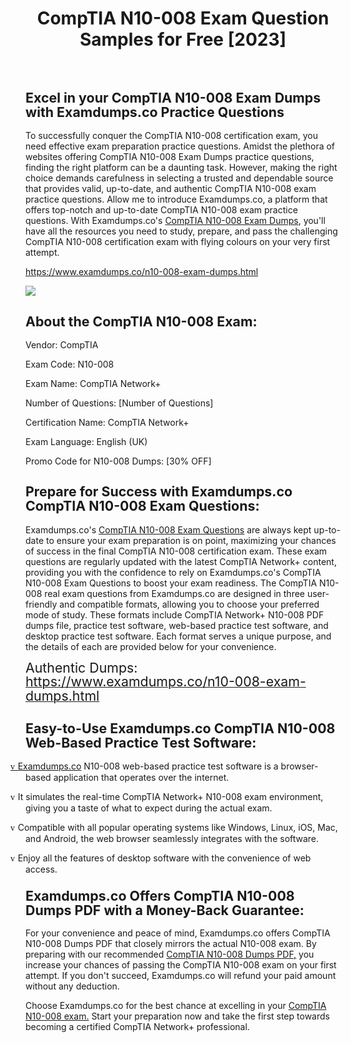 <h1 class="MsoTitle" style="text-align: center;" align="center"><strong style="mso-bidi-font-weight: normal;">CompTIA N10-008 Exam Question Samples for Free [2023]</strong></h1><p class="MsoNormal">&nbsp;</p><h2 class="MsoNormal"><strong style="mso-bidi-font-weight: normal;"><span style="font-size: 16.0pt; mso-bidi-font-size: 11.0pt; line-height: 107%;">Excel in your CompTIA N10-008 Exam Dumps with Examdumps.co Practice Questions</span></strong></h2><p class="MsoNormal">To successfully conquer the CompTIA N10-008 certification exam, you need effective exam preparation practice questions. Amidst the plethora of websites offering CompTIA N10-008 Exam Dumps practice questions, finding the right platform can be a daunting task. However, making the right choice demands carefulness in selecting a trusted and dependable source that provides valid, up-to-date, and authentic CompTIA N10-008 exam practice questions. Allow me to introduce Examdumps.co, a platform that offers top-notch and up-to-date CompTIA N10-008 exam practice questions. With Examdumps.co's <a href="https://www.examdumps.co/n10-008-exam-dumps.html">CompTIA N10-008 Exam Dumps</a>, you'll have all the resources you need to study, prepare, and pass the challenging CompTIA N10-008 certification exam with flying colours on your very first attempt.</p><p class="MsoNormal"><a href="https://www.examdumps.co/n10-008-exam-dumps.html">https://www.examdumps.co/n10-008-exam-dumps.html</a></p><p class="MsoNormal"><img src="https://www.examdumps.co//images/banners/big-sale-20-percent-discount-offer-examdumps.jpg"></p><h2 class="MsoQuote"><strong style="mso-bidi-font-weight: normal;"><span style="font-size: 16.0pt; mso-bidi-font-size: 11.0pt; line-height: 107%;">About the CompTIA N10-008 Exam:</span></strong></h2><p class="MsoQuote">Vendor: CompTIA</p><p class="MsoQuote">Exam Code: N10-008</p><p class="MsoQuote">Exam Name: CompTIA Network+</p><p class="MsoQuote">Number of Questions: [Number of Questions]</p><p class="MsoQuote">Certification Name: CompTIA Network+</p><p class="MsoQuote">Exam Language: English (UK)</p><p class="MsoQuote">Promo Code for N10-008 Dumps: [30% OFF]</p><h2 class="MsoNormal"><strong style="mso-bidi-font-weight: normal;"><span style="font-size: 16.0pt; mso-bidi-font-size: 11.0pt; line-height: 107%;">Prepare for Success with Examdumps.co CompTIA N10-008 Exam Questions:</span></strong></h2><p class="MsoNormal">Examdumps.co's <a href="https://www.examdumps.co/comptia-exam-dumps.html">CompTIA N10-008 Exam Questions</a> are always kept up-to-date to ensure your exam preparation is on point, maximizing your chances of success in the final CompTIA N10-008 certification exam. These exam questions are regularly updated with the latest CompTIA Network+ content, providing you with the confidence to rely on Examdumps.co's CompTIA N10-008 Exam Questions to boost your exam readiness. The CompTIA N10-008 real exam questions from Examdumps.co are designed in three user-friendly and compatible formats, allowing you to choose your preferred mode of study. These formats include CompTIA Network+ N10-008 PDF dumps file, practice test software, web-based practice test software, and desktop practice test software. Each format serves a unique purpose, and the details of each are provided below for your convenience.</p><p class="MsoNormal"><span style="font-size: 16.0pt; mso-bidi-font-size: 11.0pt; line-height: 107%;">Authentic Dumps: </span><a href="https://www.examdumps.co/n10-008-exam-dumps.html"><span style="font-size: 16.0pt; mso-bidi-font-size: 11.0pt; line-height: 107%;">https://www.examdumps.co/n10-008-exam-dumps.html</span></a><span style="font-size: 16.0pt; mso-bidi-font-size: 11.0pt; line-height: 107%;"> </span></p><h2 class="MsoNormal"><strong style="mso-bidi-font-weight: normal;"><span style="font-size: 16.0pt; mso-bidi-font-size: 11.0pt; line-height: 107%;">Easy-to-Use Examdumps.co CompTIA N10-008 Web-Based Practice Test Software:</span></strong></h2><p class="MsoListParagraphCxSpFirst" style="text-indent: -.25in; mso-list: l0 level1 lfo1;"><!-- [if !supportLists]--><a href="https://www.examdumps.co/"><span style="font-family: Wingdings; mso-fareast-font-family: Wingdings; mso-bidi-font-family: Wingdings;"><span style="mso-list: Ignore;">v<span style="font: 7.0pt 'Times New Roman';">&nbsp; </span></span></span><!--[endif]-->Examdumps.co</a> N10-008 web-based practice test software is a browser-based application that operates over the internet.</p><p class="MsoListParagraphCxSpMiddle" style="text-indent: -.25in; mso-list: l0 level1 lfo1;"><!-- [if !supportLists]--><span style="font-family: Wingdings; mso-fareast-font-family: Wingdings; mso-bidi-font-family: Wingdings;"><span style="mso-list: Ignore;">v<span style="font: 7.0pt 'Times New Roman';">&nbsp; </span></span></span><!--[endif]-->It simulates the real-time CompTIA Network+ N10-008 exam environment, giving you a taste of what to expect during the actual exam.</p><p class="MsoListParagraphCxSpMiddle" style="text-indent: -.25in; mso-list: l0 level1 lfo1;"><!-- [if !supportLists]--><span style="font-family: Wingdings; mso-fareast-font-family: Wingdings; mso-bidi-font-family: Wingdings;"><span style="mso-list: Ignore;">v<span style="font: 7.0pt 'Times New Roman';">&nbsp; </span></span></span><!--[endif]-->Compatible with all popular operating systems like Windows, Linux, iOS, Mac, and Android, the web browser seamlessly integrates with the software.</p><p class="MsoListParagraphCxSpLast" style="text-indent: -.25in; mso-list: l0 level1 lfo1;"><!-- [if !supportLists]--><span style="font-family: Wingdings; mso-fareast-font-family: Wingdings; mso-bidi-font-family: Wingdings;"><span style="mso-list: Ignore;">v<span style="font: 7.0pt 'Times New Roman';">&nbsp; </span></span></span><!--[endif]-->Enjoy all the features of desktop software with the convenience of web access.</p><h3 class="MsoNormal"><strong style="mso-bidi-font-weight: normal;"><span style="font-size: 16.0pt; mso-bidi-font-size: 11.0pt; line-height: 107%;">Examdumps.co Offers CompTIA N10-008 Dumps PDF with a Money-Back Guarantee:</span></strong></h3><p class="MsoNormal">For your convenience and peace of mind, Examdumps.co offers CompTIA N10-008 Dumps PDF that closely mirrors the actual N10-008 exam. By preparing with our recommended <a href="https://www.examdumps.co/comptia-network-exam-dumps.html">CompTIA N10-008 Dumps PDF,</a> you increase your chances of passing the CompTIA N10-008 exam on your first attempt. If you don't succeed, Examdumps.co will refund your paid amount without any deduction.</p><p class="MsoNormal">Choose Examdumps.co for the best chance at excelling in your <a href="https://www.examdumps.co/n10-008-exam-dumps.html">CompTIA N10-008 exam.</a> Start your preparation now and take the first step towards becoming a certified CompTIA Network+ professional.</p>

